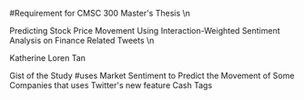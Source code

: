 #Requirement for CMSC 300 Master's Thesis \n

Predicting Stock Price Movement Using Interaction-Weighted Sentiment Analysis on Finance Related Tweets \n

Katherine Loren Tan

Gist of the Study
#uses Market Sentiment to Predict the Movement of Some Companies that uses Twitter's new feature Cash Tags

